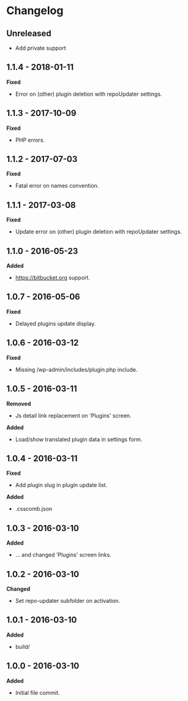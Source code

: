 # Changelog

## Unreleased

* Add private support

## 1.1.4 - 2018-01-11
**Fixed**

* Error on (other) plugin deletion with repoUpdater settings.

## 1.1.3 - 2017-10-09
**Fixed**

* PHP errors.

## 1.1.2 - 2017-07-03
**Fixed**

* Fatal error on names convention.

## 1.1.1 - 2017-03-08
**Fixed**

* Update error on (other) plugin deletion with repoUpdater settings.

## 1.1.0 - 2016-05-23
**Added**

* https://bitbucket.org support.

## 1.0.7 - 2016-05-06
**Fixed**

* Delayed plugins update display.

## 1.0.6 - 2016-03-12
**Fixed**

* Missing /wp-admin/includes/plugin.php include.

## 1.0.5 - 2016-03-11
**Removed**

* Js detail link replacement on 'Plugins' screen.

**Added**

* Load/show translated plugin data in settings form.

## 1.0.4 - 2016-03-11
**Fixed**

* Add plugin slug in plugin update list.

**Added**

* .csscomb.json

## 1.0.3 - 2016-03-10
**Added**

* ... and changed 'Plugins' screen links.

## 1.0.2 - 2016-03-10
**Changed**

* Set repo-updater subfolder on activation.

## 1.0.1 - 2016-03-10
**Added**

* build/

## 1.0.0 - 2016-03-10
**Added**

* Initial file commit.
